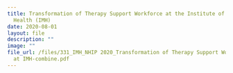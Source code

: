 ```yaml
---
title: Transformation of Therapy Support Workforce at the Institute of Mental
  Health (IMH)
date: 2020-08-01
layout: file
description: ""
image: ""
file_url: /files/331_IMH_NHIP 2020_Transformation of Therapy Support Workforce
  at IMH-combine.pdf
---
```

